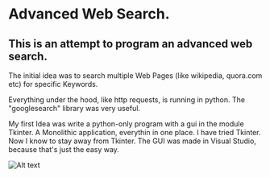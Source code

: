 # Advanced Web Search.  
## This is an attempt to program an advanced web search.  

The initial idea was to search multiple Web Pages (like wikipedia, quora.com etc) for specific Keywords. 

Everything under the hood, like http requests, is running in python. The "googlesearch" library was very useful.

My first Idea was write a python-only program with a gui in the module Tkinter. A Monolithic application, everythin in one place. 
I have tried  Tkinter. Now I know to stay away from Tkinter. 
The GUI was made in Visual Studio, because that's just the easy way.

![Alt text](screenshot.png?raw=true "Title")

